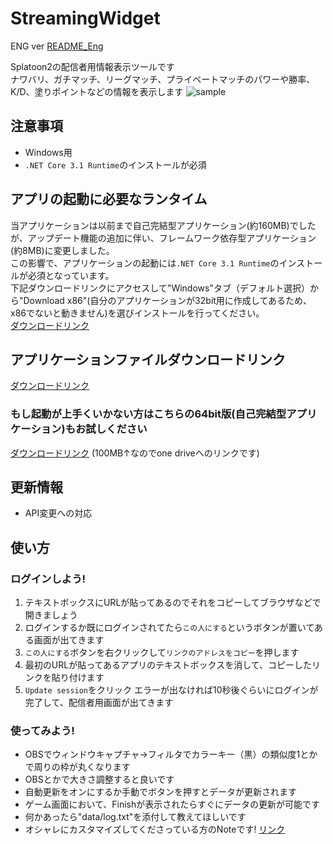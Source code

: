 # StreamingWidget
ENG ver [README_Eng](https://github.com/boomxch/StreamingWidget/blob/master/README_Eng.md)  
  
Splatoon2の配信者用情報表示ツールです  
ナワバリ、ガチマッチ、リーグマッチ、プライベートマッチのパワーや勝率、K/D、塗りポイントなどの情報を表示します
![sample](https://user-images.githubusercontent.com/6965987/97128982-1aa25b80-1781-11eb-91da-8d4135c96968.png)

## 注意事項
- Windows用
- `.NET Core 3.1 Runtime`のインストールが必須

## アプリの起動に必要なランタイム
当アプリケーションは以前まで自己完結型アプリケーション(約160MB)でしたが、アップデート機能の追加に伴い、フレームワーク依存型アプリケーション(約8MB)に変更しました。  
この影響で、アプリケーションの起動には`.NET Core 3.1 Runtime`のインストールが必須となっています。  
下記ダウンロードリンクにアクセスして"Windows"タブ（デフォルト選択）から"Download x86"(自分のアプリケーションが32bit用に作成してあるため、x86でないと動きません)を選びインストールを行ってください。  
[ダウンロードリンク](https://dotnet.microsoft.com/download/dotnet-core/current/runtime)

## アプリケーションファイルダウンロードリンク
[ダウンロードリンク](https://github.com/boomxch/StreamingWidget/raw/master/Splatoon2StreamingWidget.exe)

### もし起動が上手くいかない方はこちらの64bit版(自己完結型アプリケーション)もお試しください
[ダウンロードリンク](https://1drv.ms/u/s!Am_cMZT26Ppfgax4zbCiV47P_tWJvA) (100MB↑なのでone driveへのリンクです)

## 更新情報
- API変更への対応

## 使い方

### ログインしよう!
1. テキストボックスにURLが貼ってあるのでそれをコピーしてブラウザなどで開きましょう
2. ログインするか既にログインされてたら`この人にする`というボタンが置いてある画面が出てきます
3. `この人にする`ボタンを右クリックして`リンクのアドレスをコピー`を押します
4. 最初のURLが貼ってあるアプリのテキストボックスを消して、コピーしたリンクを貼り付けます
5. `Update session`をクリック エラーが出なければ10秒後ぐらいにログインが完了して、配信者用画面が出てきます

### 使ってみよう!
- OBSでウィンドウキャプチャ→フィルタでカラーキー（黒）の類似度1とかで周りの枠が丸くなります
- OBSとかで大きさ調整すると良いです
- 自動更新をオンにするか手動でボタンを押すとデータが更新されます
- ゲーム画面において、Finishが表示されたらすぐにデータの更新が可能です
- 何かあったら"data/log.txt"を添付して教えてほしいです
- オシャレにカスタマイズしてくださっている方のNoteです! [リンク](https://note.com/splat/n/n04081c71ac49)